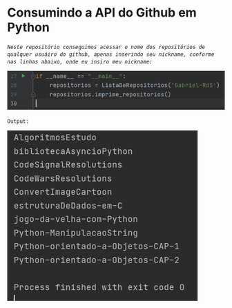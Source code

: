 # Consumindo a API do Github em Python

_`Neste repositório conseguimos acessar o nome dos repositórios de qualquer
usuáiro do github, apenas inserindo seu nickname, conforme nas linhas abaixo, onde eu insiro meu nickname:`_


![img.png](img.png)

`Output:`

![img_1.png](img_1.png)

